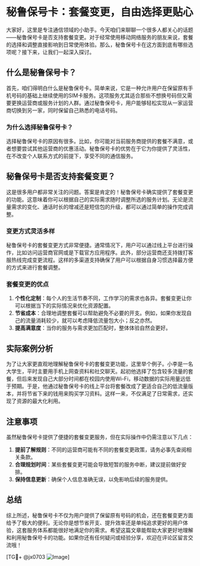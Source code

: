 # 秘鲁保号卡：套餐变更，自由选择更贴心

大家好，这里是专注通信领域的小助手。今天咱们来聊聊一个很多人都关心的话题——秘鲁保号卡是否支持套餐变更。对于经常使用移动网络服务的朋友来说，套餐的选择和调整直接影响到日常使用体验。那么，秘鲁保号卡在这方面到底有哪些选项呢？接下来，让我们一起深入探讨。

## 什么是秘鲁保号卡？

首先，咱们得明白什么是秘鲁保号卡。简单来说，它是一种允许用户在保留原有手机号码的基础上继续使用的SIM卡服务。这项服务尤其适合那些不想换号码但又需要更换运营商或服务计划的人群。通过秘鲁保号卡，用户能够轻松实现从一家运营商切换到另一家，同时保留自己熟悉的电话号码。

### 为什么选择秘鲁保号卡？

选择秘鲁保号卡的原因有很多。比如，你可能对当前服务商提供的套餐不满意，或者想要尝试其他运营商的优惠活动。秘鲁保号卡的优势在于它为你提供了灵活性，在不改变个人联系方式的前提下，享受不同的通信服务。

## 秘鲁保号卡是否支持套餐变更？

这是很多用户都非常关注的问题。答案是肯定的！秘鲁保号卡确实提供了套餐变更的功能。这意味着你可以根据自己的实际需求随时调整所选的服务计划。无论是流量需求的变化、通话时长的增减还是短信包的升级，都可以通过简单的操作完成调整。

### 变更方式灵活多样

秘鲁保号卡的套餐变更方式非常便捷。通常情况下，用户可以通过线上平台进行操作，比如访问运营商官网或是下载官方应用程序。此外，部分运营商还支持拨打客服热线完成变更流程。这样的多渠道支持确保了用户可以根据自身习惯选择最方便的方式来进行套餐调整。

### 套餐变更的优点

1. **个性化定制**：每个人的生活节奏不同，工作学习的需求也各异。套餐变更让你可以根据当下的实际情况来优化资源配置。
2. **节省成本**：合理地调整套餐可以帮助避免不必要的开支。例如，如果你发现自己的流量消耗较少，就可以考虑降低流量包大小；反之亦然。
3. **提高满意度**：当你的服务与需求更加匹配时，整体体验自然会更好。

## 实际案例分析

为了让大家更直观地理解秘鲁保号卡的套餐变更功能，这里举个例子。小李是一名大学生，平时主要用手机上网查资料和社交聊天。起初他选择了包含较多流量的套餐，但后来发现自己大部分时间都在校园内使用Wi-Fi，移动数据的实际用量远低于预期。于是，他通过秘鲁保号卡的线上平台将套餐改成了更适合自己的低流量版本，并将节省下来的钱用来购买学习资料。这样一来，不仅满足了日常需求，还实现了资源的最大化利用。

## 注意事项

虽然秘鲁保号卡提供了便捷的套餐变更服务，但在实际操作中仍需注意以下几点：

1. **提前了解规则**：不同的运营商可能有不同的套餐变更政策，请务必事先查阅相关条款。
2. **合理规划时间**：某些套餐变更可能会导致短暂的服务中断，建议提前做好安排。
3. **保持信息更新**：确保个人信息准确无误，以免影响后续的服务提供。

## 总结

综上所述，秘鲁保号卡不仅为用户提供了保留原有号码的机会，还在套餐变更方面给予了极大的便利。无论你是想节省开支、提升效率还是单纯追求更好的用户体验，这套服务体系都能很好地满足你的需求。希望这篇文章能帮助大家更好地理解和利用秘鲁保号卡的功能。如果你还有任何疑问或经验分享，欢迎在评论区留言交流哦！

[TG💪+ @jx0703 ![Image](https://github.com/user-attachments/assets/dbca1d08-cadb-493c-b0ec-ad6f7a83f270)]